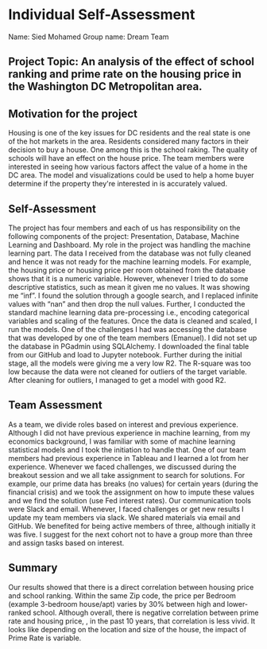 # Individual Self-Assessment 
Name: Sied Mohamed
Group name: Dream Team
## Project Topic:  An analysis of the effect of school ranking and prime rate on the housing price in the Washington DC Metropolitan area.

## Motivation for the project
Housing is one of the key issues for DC residents and the real state is one of the hot markets in the area. Residents considered many factors in their decision to buy a house. One among this is the school raking. The quality of schools will have an effect on the house price. The team members were interested in seeing how various factors affect the value of a home in the DC area. The model and visualizations could be used to help a home buyer determine if the property they're interested in is accurately valued.
## Self-Assessment
The project has four members and each of us has responsibility on the following components of the project: Presentation, Database, Machine Learning and Dashboard. 
My role in the project was handling the machine learning part.  The data I received from the database was not fully cleaned  and hence it was not ready for the machine learning models. For example, the housing price or housing price per room obtained from the database shows that it is a numeric variable. However, whenever I tried to do some descriptive statistics, such as mean it given me no values. It was showing me “inf”. I found the solution through a google search, and I replaced infinite values with “nan” and then drop the null values. 
Further, I conducted the standard machine learning data pre-processing i.e., encoding categorical variables and scaling of the features. Once the data is cleaned and scaled, I run the models. 
One of the challenges I had was accessing the database that was developed by one of the team members (Emanuel). I did not set up the database in PGadmin using SQLAlchemy. I downloaded the final table from our GitHub and load to Jupyter notebook. 
Further during the initial stage, all the models were giving me a very low R2. The R-square was too low because the data were not cleaned for outliers of the target variable. After cleaning for outliers, I managed to get a model with good R2. 
## Team Assessment
As a team, we divide roles based on interest and previous experience. Although I did not have previous experience in machine learning, from my economics background, I was familiar with some of machine learning statistical models and I took the initiation to handle that. One of our team members had previous experience in Tableau and I learned a lot from her experience. Whenever we faced challenges, we discussed during the breakout session and we all take assignment to search for solutions. For example, our prime data has breaks (no values) for certain years (during the financial crisis) and we took the assignment on how to impute these values and we find the solution (use Fed interest rates).
Our communication tools were Slack and email. Whenever, I faced challenges or get new results I update my team members via slack. We shared materials via email and GitHub. 
We benefited for being active members of three, although initially it was five. I suggest for the next cohort not to have a group more than three and assign tasks based on interest.
## Summary
Our results showed that there is a direct correlation between housing price and school ranking.  Within the same Zip code, the price per Bedroom (example 3-bedroom house/apt) varies by 30% between high and lower-ranked school. Although overall, there is negative correlation between prime rate and housing price, , in the past 10 years, that correlation is less vivid. It looks like depending on the location and size of the house, the impact of Prime Rate is variable. 
